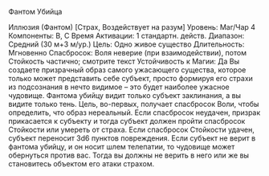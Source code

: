
Фантом Убийца

Иллюзия (Фантом) [Страх, Воздействует
на разум]
Уровень: Маг/Чар 4
Компоненты: В, С
Время Активации: 1 стандартн. действ.
Диапазон: Средний (30 м+3 м/ур.)
Цель: Одно живое существо
Длительность: Мгновенно
Спасбросок: Воля неверие (при
взаимодействии), потом Стойкость
частично; смотрите текст
Устойчивость к Магии: Да
Вы создаете призрачный образ самого
ужасающего существа, которое только
может представить себе субъект, просто формируя его страхи из подсознания
в нечто видимое – это будет наиболее
ужасное чудовище. Фантома убийцу
видит только субъект заклинания, а вы
видите только тень. Цель, во-первых,
получает спасбросок Воли, чтобы определить, что образ нереальный. Если спасбросок неудачен, призрак прикасается
к субъекту и тогда субъект должен пройти спасбросок Стойкости или умереть
от страха. Если спасбросок Стойкости
удачен, субъект переносит 3d6 пунктов
повреждения.
Если субъект не верит в фантома
убийцу, и он носит шлем телепатии,
то чудовище может обернуться против
вас. Тогда вы должны не верить в него
или же вы становитесь объектом его
атаки страхом.
